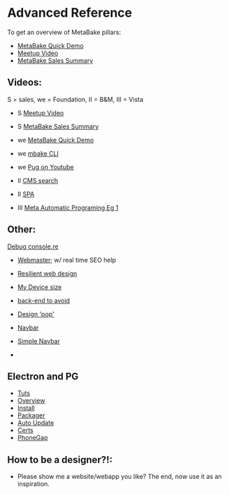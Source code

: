 
# Advanced Reference



To get an overview of MetaBake pillars:

- [MetaBake Quick Demo](http://youtu.be/WyCdSFTUIvM)
- <a href='http://vimeo.com/282034037' target='_blank'>Meetup Video</a>
- [MetaBake Sales Summary](http://www.youtube.com/watch?v=OK-cJNSkQII)



## Videos:
S = sales, we = Foundation, II = B&M, III = Vista
- S <a href='http://vimeo.com/282034037' target='_blank'>Meetup Video</a>
- S [MetaBake Sales Summary](http://www.youtube.com/watch?v=OK-cJNSkQII)

- we [MetaBake Quick Demo](http://youtu.be/WyCdSFTUIvM)
- we [mbake CLI](http://youtu.be/-KkPfAnEXyk)
- we [Pug on Youtube](http://youtube.com/watch?v=wzAWI9h3q18)

- II [CMS search](http://www.youtube.com/watch?v=-4i9_SYyTOo)
- II [SPA](http://youtu.be/LHFjjDPlU3A)
- III [Meta Automatic Programing Eg 1 ](http://youtube.com/watch?v=c4mWhefhOoQ)


## Other:

[Debug console.re](http://console.re)
- [Webmaster](https://www.google.com/webmasters); w/ real time SEO help

- [Resilient web design](https://resilientwebdesign.com/introduction)
- [My Device size](https://www.mydevice.io)
- [back-end to avoid](https://engineering.videoblocks.com/web-architecture-101-a3224e126947?gi=8a9df433a15f)

- [Design 'pop'](https://medium.com/@erikdkennedy/7-rules-for-creating-gorgeous-ui-part-2-430de537ba96)


- [Navbar](http://github.com/thednp/navbar.js/)
- [Simple Navbar](http://www.w3schools.com/css/css_navbar.asp)

- [SQL]: https://booksite.elsevier.com/samplechapters/9780123820228/01~Front_Matter.pdf

## Electron and PG
- [Tuts](https://electronjs.org/docs/tutorial)
- [Overview](https://blog.dcpos.ch/how-to-make-your-electron-app-sexy)
- [Install](https://github.com/electron/windows-installer)
- [Packager](https://www.christianengvall.se/electron-packager-tutorial/)
- [Auto Update](https://medium.com/heresy-dev/auto-updating-apps-for-windows-and-osx-using-electron-the-complete-guide-4aa7a50b904c)
- [Certs](https://hackernoon.com/electron-on-the-appstore-pain-tears-iii-ship-it-a8c6bb141ece)
- [PhoneGap](http://docs.phonegap.com/references/phonegap-cli/create/)

## How to be a designer?!:
- Please show me a website/webapp you like?
The end, now use it as an inspiration.

